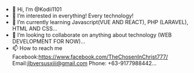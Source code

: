 - 👋 Hi, I’m @Kodii1101
- 👀 I’m interested in everything! Every technology!
- 🌱 I’m currently learning Javascript(VUE AND REACT), PHP (LARAVEL), HTML AND CSS...
- 💞️ I’m looking to collaborate on anything about technology (WEB DEVELOPMENT FOR NOW)...
- 📫 How to reach me Facebook:https://www.facebook.com/TheChosenInChrist777/ Email:jlbversusxiii@gmail.com Phone: +63-9177988442...

<!---
Kodii1101/Kodii1101 is a ✨ special ✨ repository because its `README.md` (this file) appears on your GitHub profile.
You can click the Preview link to take a look at your changes.
--->
